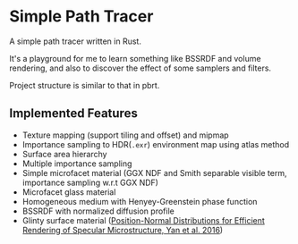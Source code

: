 # Simple Path Tracer

A simple path tracer written in Rust.

It's a playground for me to learn something like BSSRDF and volume rendering, and also to discover the effect of some samplers and filters.

Project structure is similar to that in pbrt.

## Implemented Features

* Texture mapping (support tiling and offset) and mipmap
* Importance sampling to HDR(`.exr`) environment map using atlas method
* Surface area hierarchy
* Multiple importance sampling
* Simple microfacet material (GGX NDF and Smith separable visible term, importance sampling w.r.t GGX NDF)
* Microfacet glass material
* Homogeneous medium with Henyey-Greenstein phase function
* BSSRDF with normalized diffusion profile
* Glinty surface material ([Position-Normal Distributions for Efficient Rendering of Specular Microstructure, Yan et al. 2016](https://sites.cs.ucsb.edu/~lingqi/publications/paper_glints2.pdf))